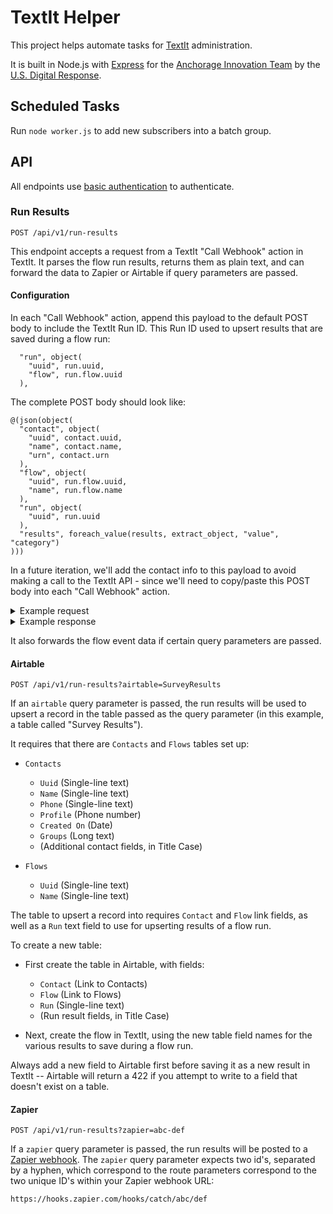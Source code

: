 # TextIt Helper

This project helps automate tasks for [TextIt](https://textit.in/) administration. 

It is built in Node.js with [Express](https://expressjs.com/) for the [Anchorage Innovation Team](https://medium.com/anchorage-i-team/about-us-574f8ac4d839) by the [U.S. Digital Response](https://www.usdigitalresponse.org/).

## Scheduled Tasks

Run `node worker.js` to add new subscribers into a batch group.

## API

All endpoints use [basic authentication](https://developer.mozilla.org/en-US/docs/Web/HTTP/Authentication#Basic_authentication_scheme) to authenticate.

### Run Results 

```
POST /api/v1/run-results
```

This endpoint accepts a request from a TextIt "Call Webhook" action in TextIt. It parses the flow run results, returns them as plain text, and can forward the data to Zapier or Airtable if query parameters are passed.

#### Configuration

In each "Call Webhook" action, append this payload to the default POST body to include the TextIt Run ID. This Run ID used to upsert results that are saved during a flow run:

```
  "run", object(
    "uuid", run.uuid, 
    "flow", run.flow.uuid
  ),
```

The complete POST body should look like:

```
@(json(object(
  "contact", object(
    "uuid", contact.uuid, 
    "name", contact.name, 
    "urn", contact.urn
  ),
  "flow", object(
    "uuid", run.flow.uuid, 
    "name", run.flow.name
  ),
  "run", object(
    "uuid", run.uuid
  ),
  "results", foreach_value(results, extract_object, "value", "category")
)))
```

In a future iteration, we'll add the contact info to this payload to avoid making a call to the TextIt API - since we'll need to copy/paste this POST body into each "Call Webhook" action.

<details>
<summary>Example request</summary>

```
curl --location --request POST 'http://localhost:8080/api/v1/run-results?zapier=abc-def' \
--header 'Accept: application/json' \
--header 'Authorization: Basic [Your base64 encoded username and password]' \
--header 'Content-Type: application/json' \
--data-raw '{
   "contact": {
      "name": "Aaron Schachter",
      "urn": "tel:+12065551212",
      "uuid": "a41aeb32-793c-46ba-b3ac-0bf9ada9f9bd"
   },
   "flow": {
      "name": "Survey: Small Biz Alerts",
      "uuid": "13a3aab9-063c-4388-8bb2-761c1ed6901a"
   },
   "results": {
      "Ready": {
        "category": "Has Text",
        "value": "Hello there"
      }
   },
   "run": {
      "uuid": "a977ec65-9efa-4f15-8c3d-c3e65edc029d"
   }
}
```

</details>

<details>
<summary>Example response</summary>

```
{
    "data": {
        "Uuid": "a41aeb32-793c-46ba-b3ac-0bf9ada9f9bd",
        "Name": "Aaron Schachter",
        "Phone": "tel:+12065551212",
        "Profile": "https://textit.in/contact/read/a41aeb32-793c-46ba-b3ac-0bf9ada9f9bd",
        "Created On": "2020-07-17T21:00:27.625572Z",
        "Groups": "All Subscribers, Business Owner, Not Helping Employer, Healthcare provider, Public Facing / Food Business, AK CARES question, Remove from Stats, Batch 2, Started Survey, Finished Survey",
        "Business Name": "Schachter daycare",
        "Helping Employer Response": null,
        "Number Of Employees": "None",
        "Run": "a977ec65-9efa-4f15-8c3d-c3e65edc029d",
        "Flow": "Admin: Aaron Test",
        "Submitted": "2020-08-26T03:51:57.849Z",
        "Ready": "Hello there"
    },
    "text": "Name:\nAaron Schachter\n\nPhone:\ntel:+12065551212\n\nProfile:\nhttps://textit.in/contact/read/a41aeb32-793c-46ba-b3ac-0bf9ada9f9bd\n\nCreated On:\n2020-07-17T21:00:27.625572Z\n\nGroups:\nAll Subscribers, Business Owner, Not Helping Employer, Healthcare provider, Public Facing / Food Business, AK CARES question, Remove from Stats, Batch 2, Started Survey, Finished Survey\n\nBusiness Name:\nSchachter daycare\n\nHelping Employer Response:\nnull\n\nNumber Of Employees:\nNone\n\nFlow:\nAdmin: Aaron Test\n\nSubmitted:\n2020-08-26T03:51:57.849Z\n\nReady:\nHello there\n",
    "responses": {
        "zapier": {
            "id": "414a1bc4-722d-4f3a-8787-47229e213d21",
            "request_id": "5f44910d-79b3-4742-af86-25b101087e70",
            "attempt": "5f44910d-79b3-4742-af86-25b101087e70",
            "status": "success"
        }
    }
}
```
</details>

It also forwards the flow event data if certain query parameters are passed.

#### Airtable

```
POST /api/v1/run-results?airtable=SurveyResults
```

If an `airtable` query parameter is passed, the run results will be used to upsert a record in the table passed as the query parameter (in this example, a table called "Survey Results").

It requires that there are `Contacts` and `Flows` tables set up:

* `Contacts`
   * `Uuid` (Single-line text)
   * `Name` (Single-line text)
   * `Phone` (Single-line text)
   * `Profile` (Phone number)
   * `Created On` (Date)
   * `Groups` (Long text)
   * (Additional contact fields, in Title Case)

* `Flows`
   * `Uuid` (Single-line text)
   * `Name` (Single-line text)

The table to upsert a record into requires `Contact` and `Flow` link fields, as well as a `Run` text field to use for upserting results of a flow run.

To create a new table:

* First create the table in Airtable, with fields:
    * `Contact` (Link to Contacts)
    * `Flow` (Link to Flows)
    * `Run` (Single-line text)
    * (Run result fields, in Title Case)

* Next, create the flow in TextIt, using the new table field names for the various results to save during a flow run.

Always add a new field to Airtable first before saving it as a new result in TextIt -- Airtable will return a 422 if you attempt to write to a field that doesn't exist on a table.

#### Zapier

```
POST /api/v1/run-results?zapier=abc-def
```

If a `zapier` query parameter is passed, the run results will be posted to a [Zapier webhook](https://zapier.com/help/doc/how-get-started-webhooks-zapier). The `zapier` query parameter expects two id's, separated by a hyphen, which correspond to the route parameters correspond to the two unique ID's within your Zapier webhook URL:

```
https://hooks.zapier.com/hooks/catch/abc/def
```
